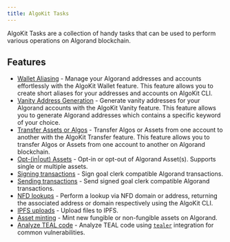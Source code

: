 ```yaml
---
title: AlgoKit Tasks
---
```


AlgoKit Tasks are a collection of handy tasks that can be used to perform various operations on Algorand blockchain.

## Features

- [Wallet Aliasing](./tasks/wallet) - Manage your Algorand addresses and accounts effortlessly with the AlgoKit Wallet feature. This feature allows you to create short aliases for your addresses and accounts on AlgoKit CLI.
- [Vanity Address Generation](./tasks/vanity_address) - Generate vanity addresses for your Algorand accounts with the AlgoKit Vanity feature. This feature allows you to generate Algorand addresses which contains a specific keyword of your choice.
- [Transfer Assets or Algos](./tasks/transfer) - Transfer Algos or Assets from one account to another with the AlgoKit Transfer feature. This feature allows you to transfer Algos or Assets from one account to another on Algorand blockchain.
- [Opt-(in|out) Assets](./tasks/opt) - Opt-in or opt-out of Algorand Asset(s). Supports single or multiple assets.
- [Signing transactions](./tasks/sign) - Sign goal clerk compatible Algorand transactions.
- [Sending transactions](./tasks/send) - Send signed goal clerk compatible Algorand transactions.
- [NFD lookups](./tasks/nfd) - Perform a lookup via NFD domain or address, returning the associated address or domain respectively using the AlgoKit CLI.
- [IPFS uploads](./tasks/ipfs) - Upload files to IPFS.
- [Asset minting](./tasks/mint) - Mint new fungible or non-fungible assets on Algorand.
- [Analyze TEAL code](./tasks/analyze) - Analyze TEAL code using [`tealer`](https://github.com/crytic/tealer) integration for common vulnerabilities.
